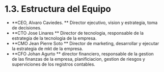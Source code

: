 # 1.3. Estructura del Equipo
* **CEO, Alvaro Caviedes. ** Director ejecutivo, vision y estrategia, toma de decisiones.
* **CTO Jose Linares ** Director de tecnologia, responsable de la estrategia de la tecnologia de la empresa.
* **CMO Jean Pierre Soto ** Director de marketing, desarrollar y ejecutar la estrategia de mkt de la empresa.
* **CFO Johan Agurto ** director financiero, responsable de la gestion de las finanzas de la empresa, planificiacion, gestion de riesgos y superviciones de los registros contables.


